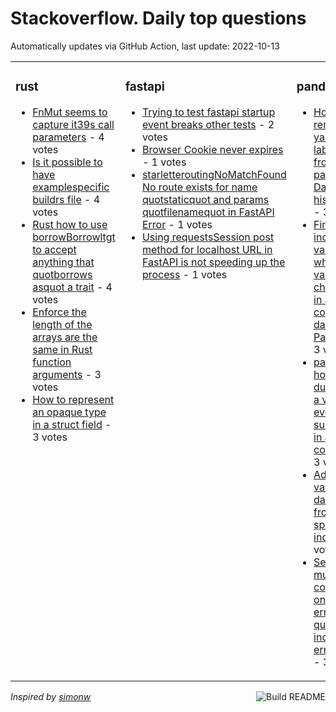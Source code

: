 # Stackoverflow. Daily top questions 

Automatically updates via GitHub Action, last update: <!-- date starts -->2022-10-13<!-- date ends -->


<table><tr><td valign="top" width="33%">

### rust
<!-- rust starts -->
* [FnMut seems to capture it39s call parameters](https://stackoverflow.com/questions/74046276/fnmut-seems-to-capture-its-call-parameters) - 4 votes
* [Is it possible to have examplespecific buildrs file](https://stackoverflow.com/questions/74049386/is-it-possible-to-have-example-specific-build-rs-file) - 4 votes
* [Rust how to use borrowBorrowltgt to accept anything that quotborrows asquot a trait](https://stackoverflow.com/questions/74056427/rust-how-to-use-borrowborrow-to-accept-anything-that-borrows-as-a-trai) - 4 votes
* [Enforce the length of the arrays are the same in Rust function arguments](https://stackoverflow.com/questions/74046151/enforce-the-length-of-the-arrays-are-the-same-in-rust-function-arguments) - 3 votes
* [How to represent an opaque type in a struct field](https://stackoverflow.com/questions/74057864/how-to-represent-an-opaque-type-in-a-struct-field) - 3 votes
<!-- rust ends -->
</td><td valign="top" width="34%">


### fastapi
<!-- fastapi starts -->
* [Trying to test fastapi startup event breaks other tests](https://stackoverflow.com/questions/74049568/trying-to-test-fastapi-startup-event-breaks-other-tests) - 2 votes
* [Browser Cookie never expires](https://stackoverflow.com/questions/74041393/browser-cookie-never-expires) - 1 votes
* [starletteroutingNoMatchFound No route exists for name quotstaticquot and params quotfilenamequot in FastAPI Error](https://stackoverflow.com/questions/74039165/starlette-routing-nomatchfound-no-route-exists-for-name-static-and-params-fi) - 1 votes
* [Using requestsSession post method for localhost URL in FastAPI is not speeding up the process](https://stackoverflow.com/questions/74036046/using-requests-session-post-method-for-localhost-url-in-fastapi-is-not-speeding) - 1 votes
<!-- fastapi ends -->
</td><td valign="top" width="34%">


### pandas
<!-- pandas starts -->
* [How to remove yaxis tick labels from pandas DataFrame histogram](https://stackoverflow.com/questions/74051783/how-to-remove-y-axis-tick-labels-from-pandas-dataframe-histogram) - 3 votes
* [Find the index value when the value changes in a column in dataframe  Pandas](https://stackoverflow.com/questions/74042960/find-the-index-value-when-the-value-changes-in-a-column-in-dataframe-pandas) - 3 votes
* [pandas how to duplicate a value for every substring in a column](https://stackoverflow.com/questions/74042649/pandas-how-to-duplicate-a-value-for-every-substring-in-a-column) - 3 votes
* [Add new values to a dataframe from a specific index](https://stackoverflow.com/questions/74048194/add-new-values-to-a-dataframe-from-a-specific-index) - 3 votes
* [Setting multiple column at once give error quotNot in index errorquot](https://stackoverflow.com/questions/74054978/setting-multiple-column-at-once-give-error-not-in-index-error) - 3 votes
<!-- pandas ends -->
</td></tr></table>

<a href="https://github.com/hp0404/hp0404/actions"><img src="https://github.com/hp0404/hp0404/workflows/Build%20README/badge.svg" align="right" alt="Build README"></a> <p>*Inspired by  [simonw](https://github.com/simonw/simonw)*</p>
